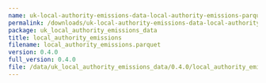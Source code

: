 ```yaml
---
name: uk-local-authority-emissions-data-local-authority-emissions-parquet
permalink: /downloads/uk-local-authority-emissions-data-local-authority-emissions-parquet/0_4_0
package: uk_local_authority_emissions_data
title: local_authority_emissions
filename: local_authority_emissions.parquet
version: 0.4.0
full_version: 0.4.0
file: /data/uk_local_authority_emissions_data/0.4.0/local_authority_emissions.parquet
---
```


